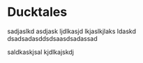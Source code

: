 # Ducktales
sadjaslkd
asdjask ljdlkasjd lkjaslkjlaks ldaskd
dsadsadasddsdsaasdsadassad

saldkaskjsal kjdlkajskdj
